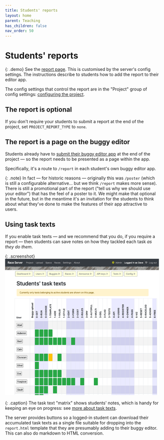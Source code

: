```yaml
---
title: Students' reports
layout: home
parent: Teaching
has_children: false
nav_order: 50
---
```


# Students' reports

{: .demo}
See the [report page]({{site.content.demo_url}}/project/report). This is
customised by the server's config settings.
The instructions describe to students how to add the report to their editor
app.

The config settings that control the report are in the "Project" group of
config settings: [configuring the project](../customising/project).

## The report is optional

If you don't require your students to submit a report at the end of the project,
set `PROJECT_REPORT_TYPE` to `none`.

## The report is a page on the buggy editor

Students already have to [submit their buggy editor app](submission) at the end
of the project — so the report needs to be presented as a page within the app.

Specifically, it's a route to `/report` in each student's own buggy editor app.

{: .note}
In fact — for historic reasons — originally this was `/poster` (which is still
a configurable alternative... but we think `/report` makes more sense). There
is still a promotional part of the report ("tell us why we should use your
editor") that has the feel of a poster to it. We might make that optional in
the future, but in the meantime it's an invitation for the students to think
about what they've done to make the features of their app attractive to users.


## Using task texts

If you enable task texts — and we recommend that you do, if you require a
report — then students can save notes on how they tackled each task _as they
do them_.

{: .screenshot}
![Screenshot of student task texts](/docs/img/screenshots/student-task-texts.png)

{: .caption}
The task text "matrix" shows students' notes, which is handy for keeping an eye
on progress: see [more about task texts](progress#task-texts-for-the-report).


The server provides buttons so a logged-in student can download their
accumulated task texts as a single file suitable for dropping into the
`report.html` template that they are presumably adding to their buggy editor.
This can also do markdown to HTML conversion.





